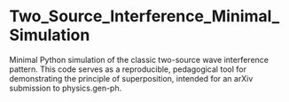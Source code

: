 # Two_Source_Interference_Minimal_Simulation
Minimal Python simulation of the classic two-source wave interference pattern. This code serves as a reproducible, pedagogical tool for demonstrating the principle of superposition, intended for an arXiv submission to physics.gen-ph.
